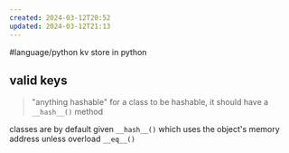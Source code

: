 ```yaml
---
created: 2024-03-12T20:52
updated: 2024-03-12T21:13
---
```

#language/python 
kv store in python

## valid keys
> "anything hashable"
> for a class to be hashable, it should have a `__hash__()` method

classes are by default given `__hash__()` which uses the object's memory address unless overload `__eq__()`